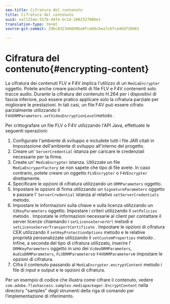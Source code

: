 ```yaml
---
seo-title: Cifratura del contenuto
title: Cifratura del contenuto
uuid: ea71154e-557b-447e-bc14-208232f00be1
translation-type: tm+mt
source-git-commit: 29bc8323460d9be0fce66cbea7c6fce46df20d61

---
```



# Cifratura del contenuto{#encrypting-content}

La cifratura dei contenuti FLV e F4V implica l&#39;utilizzo di un `MediaEncrypter` oggetto. Potete anche creare pacchetti di file FLV e F4V contenenti solo tracce audio. Durante la cifratura del contenuto H.264 per i dispositivi di fascia inferiore, può essere pratico applicare solo la cifratura parziale per migliorare le prestazioni. In tali casi, un file F4V può essere cifrato parzialmente utilizzando il `F4VDRMParameters.setVideoEncryptionLevel`metodo .

Per crittografare un file FLV o F4V utilizzando l&#39;API Java, effettuate le seguenti operazioni:

1. Configurate l&#39;ambiente di sviluppo e includete tutti i file JAR citati in Impostazione dell&#39;ambiente di sviluppo all&#39;interno del progetto.
1. Creare un&#39; `ServerCredential` istanza per caricare le credenziali necessarie per la firma.
1. Create un&#39; `MediaEncrypter` istanza. Utilizzate un file `MediaEncryperFactory` se non sapete che tipo di file avete. In caso contrario, potete creare un oggetto `FLVEncrypter` o `F4VEncrypter` direttamente.
1. Specificare le opzioni di cifratura utilizzando un `DRMParameters` oggetto.
1. Impostare le opzioni di firma utilizzando un `SignatureParameters` oggetto e passare l&#39; `ServerCredential` istanza al relativo `setServerCredentials` metodo.
1. Impostare le informazioni sulla chiave e sulla licenza utilizzando un `V2KeyParameters` oggetto. Impostare i criteri utilizzando il `setPolicies` metodo . Impostate le informazioni necessarie al client per contattare il server licenze chiamando i `setLicenseServerUrl` metodi e `setLicenseServerTransportCertificate` . Impostare le opzioni di cifratura CEK utilizzando il `setKeyProtectionOptions` metodo e le relative proprietà personalizzate utilizzando il `setCustomProperties` metodo . Infine, a seconda del tipo di cifratura utilizzato, inserire l&#39; `DRMKeyParameters` oggetto in uno dei `VideoDRMParameters`, `AudioDRMParameters`, `FLVDRMParameters`o `F4VDRMParameters`e impostare le opzioni di cifratura.
1. Cifra il contenuto passando al `MediaEncrypter.encryptContent` metodo i file di input e output e le opzioni di cifratura.

Per un esempio di codice che illustra come cifrare il contenuto, vedere `com.adobe.flashaccess.samples.mediapackager.EncryptContent` nella directory &quot;samples&quot; degli strumenti della riga di comando per l’implementazione di riferimento.

